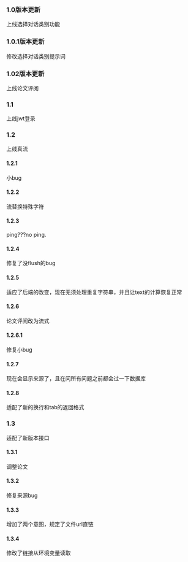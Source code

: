 ### 1.0版本更新
上线选择对话类别功能
### 1.0.1版本更新
修改选择对话类别提示词
### 1.02版本更新
上线论文评阅
### 1.1
上线jwt登录
### 1.2
上线真流
#### 1.2.1
小bug
#### 1.2.2
流替换特殊字符
#### 1.2.3
ping???no ping.
#### 1.2.4
修复了没flush的bug
#### 1.2.5
适应了后端的改变，现在无须处理重复字符串，并且让text的计算恢复正常
#### 1.2.6
论文评阅改为流式
#### 1.2.6.1
修复小bug
#### 1.2.7
现在会显示来源了，且在问所有问题之前都会过一下数据库
#### 1.2.8
适配了新的换行和tab的返回格式
### 1.3
适配了新版本接口
#### 1.3.1
调整论文
#### 1.3.2
修复来源bug
#### 1.3.3
增加了两个意图，规定了文件url直链
#### 1.3.4
修改了链接从环境变量读取
